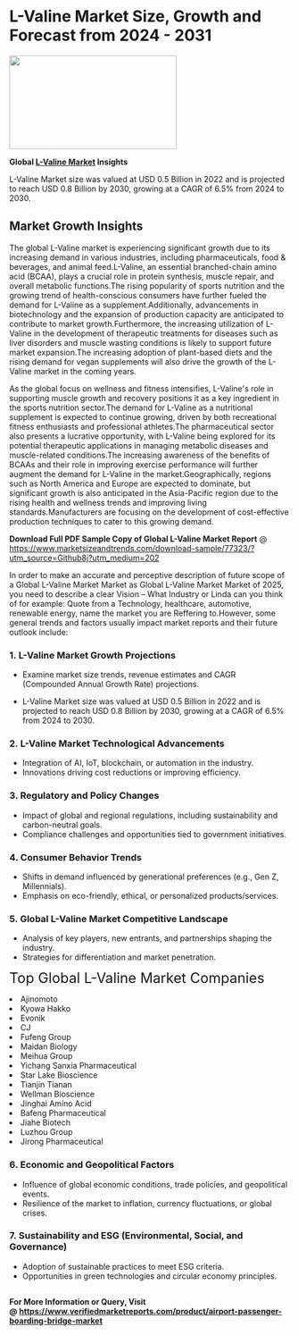 <H1>L-Valine Market Size, Growth and Forecast from 2024 - 2031</H1><img class="aligncenter size-medium wp-image-584254" src="https://thirdeyenews.in/wp-content/uploads/2024/09/Global-Market-Research-300x168.jpeg" alt="" width="300" height="168" /><p><strong>Global&nbsp;<a href="https://www.marketsizeandtrends.com/download-sample/77323/?utm_source=Github8j?utm_medium=202">L-Valine Market</a> Insights</strong></p><p>L-Valine Market size was valued at USD 0.5 Billion in 2022 and is projected to reach USD 0.8 Billion by 2030, growing at a CAGR of 6.5% from 2024 to 2030.</p><p><h2>Market Growth Insights</h2> <p>The global L-Valine market is experiencing significant growth due to its increasing demand in various industries, including pharmaceuticals, food & beverages, and animal feed.L-Valine, an essential branched-chain amino acid (BCAA), plays a crucial role in protein synthesis, muscle repair, and overall metabolic functions.The rising popularity of sports nutrition and the growing trend of health-conscious consumers have further fueled the demand for L-Valine as a supplement.Additionally, advancements in biotechnology and the expansion of production capacity are anticipated to contribute to market growth.Furthermore, the increasing utilization of L-Valine in the development of therapeutic treatments for diseases such as liver disorders and muscle wasting conditions is likely to support future market expansion.The increasing adoption of plant-based diets and the rising demand for vegan supplements will also drive the growth of the L-Valine market in the coming years.</p> <p>As the global focus on wellness and fitness intensifies, L-Valine's role in supporting muscle growth and recovery positions it as a key ingredient in the sports nutrition sector.The demand for L-Valine as a nutritional supplement is expected to continue growing, driven by both recreational fitness enthusiasts and professional athletes.The pharmaceutical sector also presents a lucrative opportunity, with L-Valine being explored for its potential therapeutic applications in managing metabolic diseases and muscle-related conditions.The increasing awareness of the benefits of BCAAs and their role in improving exercise performance will further augment the demand for L-Valine in the market.Geographically, regions such as North America and Europe are expected to dominate, but significant growth is also anticipated in the Asia-Pacific region due to the rising health and wellness trends and improving living standards.Manufacturers are focusing on the development of cost-effective production techniques to cater to this growing demand.</p> <p><span class=""><strong>Download Full PDF Sample Copy of Global L-Valine Market Report</strong> @ <a href="https://www.marketsizeandtrends.com/download-sample/77323/?utm_source=Github8j?utm_medium=202" target="_blank">https://www.marketsizeandtrends.com/download-sample/77323/?utm_source=Github8j?utm_medium=202</a></span></p><p>In order to make an accurate and perceptive description of future scope of a Global&nbsp;L-Valine Market Market as Global&nbsp;L-Valine Market Market of 2025, you need to describe a clear Vision &ndash; What Industry or Linda can you think of for example: Quote from a Technology, healthcare, automotive, renewable energy, name the market you are Reffering to.However, some general trends and factors usually impact market reports and their future outlook include:</p><h3>1.&nbsp;<strong>L-Valine Market Growth Projections</strong></h3><ul><li>Examine market size trends, revenue estimates and CAGR (Compounded Annual Growth Rate) projections.</li><li><p>L-Valine Market size was valued at USD 0.5 Billion in 2022 and is projected to reach USD 0.8 Billion by 2030, growing at a CAGR of 6.5% from 2024 to 2030.</p></li></ul><h3>2.&nbsp;<strong>L-Valine Market Technological Advancements</strong></h3><ul><li>Integration of AI, IoT, blockchain, or automation in the industry.</li><li>Innovations driving cost reductions or improving efficiency.</li></ul><h3>3.&nbsp;<strong>Regulatory and Policy Changes</strong></h3><ul><li>Impact of global and regional regulations, including sustainability and carbon-neutral goals.</li><li>Compliance challenges and opportunities tied to government initiatives.</li></ul><h3>4.&nbsp;<strong>Consumer Behavior Trends</strong></h3><ul><li>Shifts in demand influenced by generational preferences (e.g., Gen Z, Millennials).</li><li>Emphasis on eco-friendly, ethical, or personalized products/services.</li></ul><h3>5.&nbsp;<strong>Global L-Valine Market Competitive Landscape</strong></h3><ul><li>Analysis of key players, new entrants, and partnerships shaping the industry.</li><li>Strategies for differentiation and market penetration.</li></ul><p data-pm-slice="1 1 []"><span style="color: inherit; font-family: inherit; font-size: 25px;">Top Global L-Valine Market Companies</span></p><div class="" data-test-id=""><p><li>Ajinomoto</li><li> Kyowa Hakko</li><li> Evonik</li><li> CJ</li><li> Fufeng Group</li><li> Maidan Biology</li><li> Meihua Group</li><li> Yichang Sanxia Pharmaceutical</li><li> Star Lake Bioscience</li><li> Tianjin Tianan</li><li> Wellman Bioscience</li><li> Jinghai Amino Acid</li><li> Bafeng Pharmaceutical</li><li> Jiahe Biotech</li><li> Luzhou Group</li><li> Jirong Pharmaceutical</li></p></div><h3>6.&nbsp;<strong>Economic and Geopolitical Factors</strong></h3><ul><li>Influence of global economic conditions, trade policies, and geopolitical events.</li><li>Resilience of the market to inflation, currency fluctuations, or global crises.</li></ul><h3>7.&nbsp;<strong>Sustainability and ESG (Environmental, Social, and Governance)</strong></h3><ul><li>Adoption of sustainable practices to meet ESG criteria.</li><li>Opportunities in green technologies and circular economy principles.</li></ul><h2><strong style="font-size: 14px;">For More Information or Query, Visit @&nbsp;</strong><a style="background-color: #ffffff; font-size: 14px;" href="https://www.marketsizeandtrends.com/report/l-valine-market/" target="_blank">https://www.verifiedmarketreports.com/product/airport-passenger-boarding-bridge-market</a></h2>